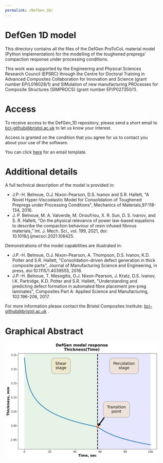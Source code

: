 ```yaml
---
permalink: /DefGen_1D/
---
```


# DefGen 1D model
This directory contains all the files of the DefGen ProToCoL material model (Python implementation) for the modelling of the toughened prepregs’ compaction response under processing conditions.

This work was supported by the Engineering and Physical Sciences Research Council (EPSRC) through the Centre for Doctoral Training in Advanced Composites Collaboration for Innovation and Science (grant number EP/L016028/1) and SIMulation of new manufacturing PROcesses for Composite Structures (SIMPROCS) (grant number EP/P027350/1).

# Access
To receive access to the DefGen_1D repository, please send a short email to bci-github@bristol.ac.uk to let us know your interest.  

Access is granted on the condition that you agree for us to contact you about your use of the software.

You can click [here](mailto:bci-github@bristol.ac.uk?subject=Access%20to%20DefGen_1D%20repository&body=Dear%20BCI%2C%20%0A%0AI%20would%20like%20to%20request%20access%20to%20your%20GitHub%20repository%20for%20DefGen_1D.%20%0A%0ABest%20wishes%2C%20%0A%3Cname%3E%0A%3Coptional%20affiliation%3EE) for an email template.

# Additional details

 A full technical description of the model is provided in:
* J.P.-H. Belnoue, O.J. Nixon-Pearson, D.S. Ivanov and S.R. Hallett, "A Novel Hyper-Viscoelastic Model for Consolidation of Toughened Prepregs under Processing Conditions", Mechanics of Materials,97:118-134, 2016.
* J. P. Belnoue, M. A. Valverde, M. Onoufriou, X. R. Sun, D. S. Ivanov, and S. R. Hallett, “On the physical relevance of power law-based equations to describe the compaction behaviour of resin infused fibrous materials,” Int. J. Mech. Sci., vol. 199, 2021, doi: 10.1016/j.ijmecsci.2021.106425.

Demonstrations of the model capabilities are illustrated in:
* J.P.-H. Belnoue, O.J. Nixon-Pearson, A. Thompson, D.S. Ivanov, K.D. Potter and S.R. Hallett, "Consolidation-driven defect generation in thick composite parts", 
Journal of Manufacturing Science and Engineering, in press, doi:10.1115/1.4039555, 2018.
* J.P.-H. Belnoue, T. Mesogitis, O.J. Nixon-Pearson, J. Kratz, D.S. Ivanov, I.K. Partridge, K.D. Potter and S.R. Hallett, "Understanding and predicting defect formation in automated fibre 
placement pre-preg laminates", Composites Part A: Applied Science and Manufacturing, 102:196-206, 2017.

For more information please contact the Bristol Composites Institute: bci-github@bristol.ac.uk . 

# Graphical Abstract

![Graphical abstract for DefGen1D](../img/DefGen1D_GraphicalAbstract.svg "DefGen1D")



